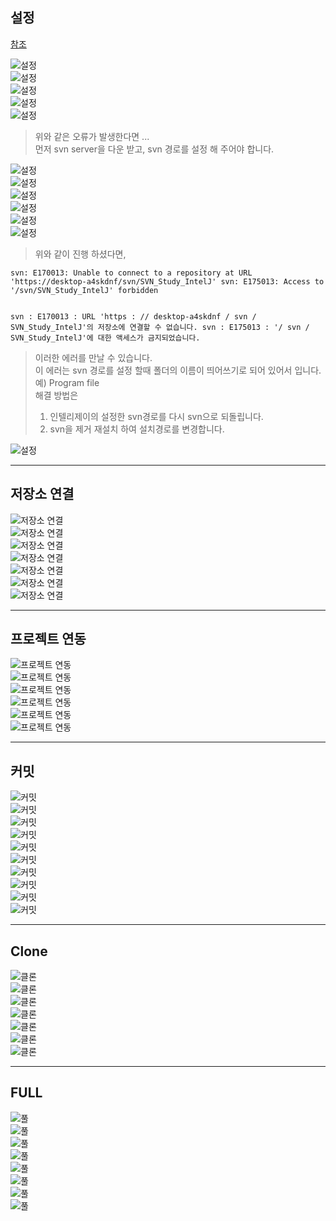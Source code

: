 ## 설정

[참조](https://goddaehee.tistory.com/196)

![설정](./image/설정.png)  
![설정](./image/설정2.png)  
![설정](./image/설정3.png)  
![설정](./image/설정4.png)  
![설정](./image/설정5.png)

> 위와 같은 오류가 발생한다면 ...  
> 먼저 svn server을 다운 받고, svn 경로를 설정 해 주어야 합니다.

![설정](./image/설정6.png)  
![설정](./image/설정7.png)  
![설정](./image/설정8.png)  
![설정](./image/설정9.png)  
![설정](./image/설정10.png)  
![설정](./image/설정11.png)

> 위와 같이 진행 하셨다면,

```
svn: E170013: Unable to connect to a repository at URL 'https://desktop-a4skdnf/svn/SVN_Study_IntelJ' svn: E175013: Access to '/svn/SVN_Study_IntelJ' forbidden


svn : E170013 : URL 'https : // desktop-a4skdnf / svn / SVN_Study_IntelJ'의 저장소에 연결할 수 없습니다. svn : E175013 : '/ svn / SVN_Study_IntelJ'에 대한 액세스가 금지되었습니다.
```

> 이러한 에러를 만날 수 있습니다.  
> 이 에러는 svn 경로를 설정 할때 폴더의 이름이 띄어쓰기로 되어 있어서 입니다.  
> 예) Program file  
> 해결 방법은
>
> 1.  인텔리제이의 설정한 svn경로를 다시 svn으로 되돌립니다.
> 2.  svn을 제거 재설치 하여 설치경로를 변경합니다.

![설정](./image/설정7.png)

---

## 저장소 연결

![저장소 연결](./image/저장소연결.png)  
![저장소 연결](./image/저장소연결2.png)  
![저장소 연결](./image/저장소연결3.png)  
![저장소 연결](./image/저장소연결4.png)  
![저장소 연결](./image/저장소연결5.png)  
![저장소 연결](./image/저장소연결6.png)  
![저장소 연결](./image/저장소연결7.png)

---

## 프로젝트 연동

![프로젝트 연동](./image/프로젝트연동.png)  
![프로젝트 연동](./image/프로젝트연동2.png)  
![프로젝트 연동](./image/프로젝트연동3.png)  
![프로젝트 연동](./image/프로젝트연동4.png)  
![프로젝트 연동](./image/프로젝트연동5.png)  
![프로젝트 연동](./image/프로젝트연동6.png)

---

## 커밋

![커밋](./image/커밋.png)  
![커밋](./image/커밋2.png)  
![커밋](./image/커밋3.png)  
![커밋](./image/커밋4.png)  
![커밋](./image/커밋5.png)  
![커밋](./image/커밋6.png)  
![커밋](./image/커밋7.png)  
![커밋](./image/커밋8.png)  
![커밋](./image/커밋9.png)  
![커밋](./image/커밋10.png)

---

## Clone

![클론](./image/클론.png)  
![클론](./image/클론2.png)  
![클론](./image/클론3.png)  
![클론](./image/클론4.png)  
![클론](./image/클론5.png)  
![클론](./image/클론6.png)  
![클론](./image/클론7.png)

---

## FULL

![풀](./image/풀.png)  
![풀](./image/풀2.png)  
![풀](./image/풀3.png)  
![풀](./image/풀4.png)  
![풀](./image/풀5.png)  
![풀](./image/풀6.png)  
![풀](./image/풀7.png)  
![풀](./image/풀8.png)
